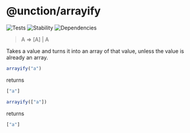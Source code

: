 # @unction/arrayify

![Tests][BADGE_TRAVIS]
![Stability][BADGE_STABILITY]
![Dependencies][BADGE_DEPENDENCY]

> A => [A] | A

Takes a value and turns it into an array of that value, unless the value is already an array.

``` javascript
arrayify("a")
```

returns

``` javascript
["a"]
```

``` javascript
arrayify(["a"])
```

returns

``` javascript
["a"]
```

[BADGE_TRAVIS]: https://img.shields.io/travis/unctionjs/arrayify.svg?maxAge=2592000&style=flat-square
[BADGE_STABILITY]: https://img.shields.io/badge/stability-strong-green.svg?maxAge=2592000&style=flat-square
[BADGE_DEPENDENCY]: https://img.shields.io/david/unctionjs/arrayify.svg?maxAge=2592000&style=flat-square
